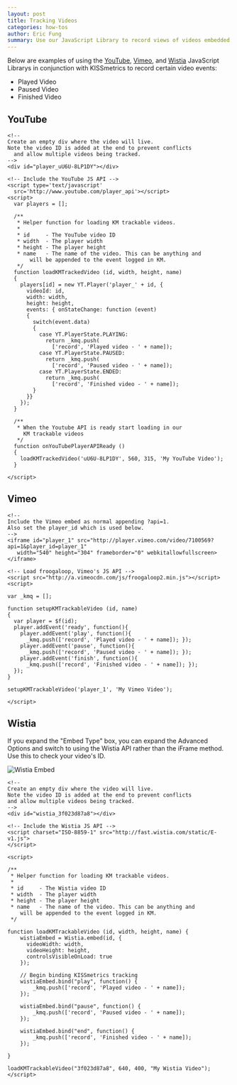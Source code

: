 ```yaml
---
layout: post
title: Tracking Videos
categories: how-tos
author: Eric Fung
summary: Use our JavaScript Library to record views of videos embedded on your site.
---
```

Below are examples of using the [YouTube](tracking-video#youtube), [Vimeo](tracking-video#vimeo), and [Wistia](tracking-video#wistia) JavaScript Librarys in conjunction with KISSmetrics to record certain video events:

* Played Video
* Paused Video
* Finished Video

## YouTube

    <!--
    Create an empty div where the video will live.
    Note the video ID is added at the end to prevent conflicts
      and allow multiple videos being tracked.
    -->
    <div id="player_uU6U-8LP1DY"></div>
     
    <!-- Include the YouTube JS API -->
    <script type='text/javascript'
      src='http://www.youtube.com/player_api'></script>
    <script>
      var players = [];
       
      /** 
       * Helper function for loading KM trackable videos.
       * 
       * id     - The YouTube video ID
       * width  - The player width
       * height - The player height
       * name   - The name of the video. This can be anything and
           will be appended to the event logged in KM.
       */
      function loadKMTrackedVideo (id, width, height, name)
      {
        players[id] = new YT.Player('player_' + id, {
          videoId: id,
          width: width,
          height: height,
          events: { onStateChange: function (event)
          {
            switch(event.data)
            {
              case YT.PlayerState.PLAYING:
                return _kmq.push(
	              ['record', 'Played video - ' + name]);
              case YT.PlayerState.PAUSED:
                return _kmq.push(
	              ['record', 'Paused video - ' + name]);
              case YT.PlayerState.ENDED:
                return _kmq.push(
	              ['record', 'Finished video - ' + name]);
            }
          }}
        });
      }
       
      /**
       * When the Youtube API is ready start loading in our
         KM trackable videos
       */
      function onYouTubePlayerAPIReady ()
      {
        loadKMTrackedVideo('uU6U-8LP1DY', 560, 315, 'My YouTube Video');
      }
     
    </script>

## Vimeo

    <!--
    Include the Vimeo embed as normal appending ?api=1.
    Also set the player_id which is used below.
    -->
    <iframe id="player_1" src="http://player.vimeo.com/video/7100569?api=1&player_id=player_1"
       width="540" height="304" frameborder="0" webkitallowfullscreen></iframe>
     
    <!-- Load froogaloop, Vimeo's JS API -->
    <script src="http://a.vimeocdn.com/js/froogaloop2.min.js"></script>
    <script>
     
    var _kmq = [];
     
    function setupKMTrackableVideo (id, name)
    {
      var player = $f(id);
      player.addEvent('ready', function(){
        player.addEvent('play', function(){
	      _kmq.push(['record', 'Played video - ' + name]); });
        player.addEvent('pause', function(){
	      _kmq.push(['record', 'Paused video - ' + name]); });
        player.addEvent('finish', function(){
	      _kmq.push(['record', 'Finished video - ' + name]); });
      });
    }
     
    setupKMTrackableVideo('player_1', 'My Vimeo Video');
     
    </script>

## Wistia

If you expand the "Embed Type" box, you can expand the Advanced Options and switch to using the Wistia API rather than the iFrame method. Use this to check your video's ID.

![Wistia Embed][wistia-embed]

    <!--
	Create an empty div where the video will live.
	Note the video ID is added at the end to prevent conflicts
	and allow multiple videos being tracked.
	-->
	<div id="wistia_3f023d87a8"></div>

	<!-- Include the Wistia JS API -->
	<script charset="ISO-8859-1" src="http://fast.wistia.com/static/E-v1.js">
	</script>

	<script>

	/** 
	 * Helper function for loading KM trackable videos.
	 * 
	 * id     - The Wistia video ID
	 * width  - The player width
	 * height - The player height
	 * name   - The name of the video. This can be anything and
	    will be appended to the event logged in KM.
	 */

	function loadKMTrackableVideo (id, width, height, name) {
		wistiaEmbed = Wistia.embed(id, {
		  videoWidth: width,
		  videoHeight: height,
		  controlsVisibleOnLoad: true
		});

		// Begin binding KISSmetrics tracking
		wistiaEmbed.bind("play", function() {
			_kmq.push(['record', 'Played video - ' + name]);
		});

		wistiaEmbed.bind("pause", function() {
			_kmq.push(['record', 'Paused video - ' + name]);
		});

		wistiaEmbed.bind("end", function() {
			_kmq.push(['record', 'Finished video - ' + name]);
		});

	}

	loadKMTrackableVideo("3f023d87a8", 640, 400, "My Wistia Video");
	</script>
	
[wistia-embed]: attachments/how-tos/tracking-video/wistia-embed.png